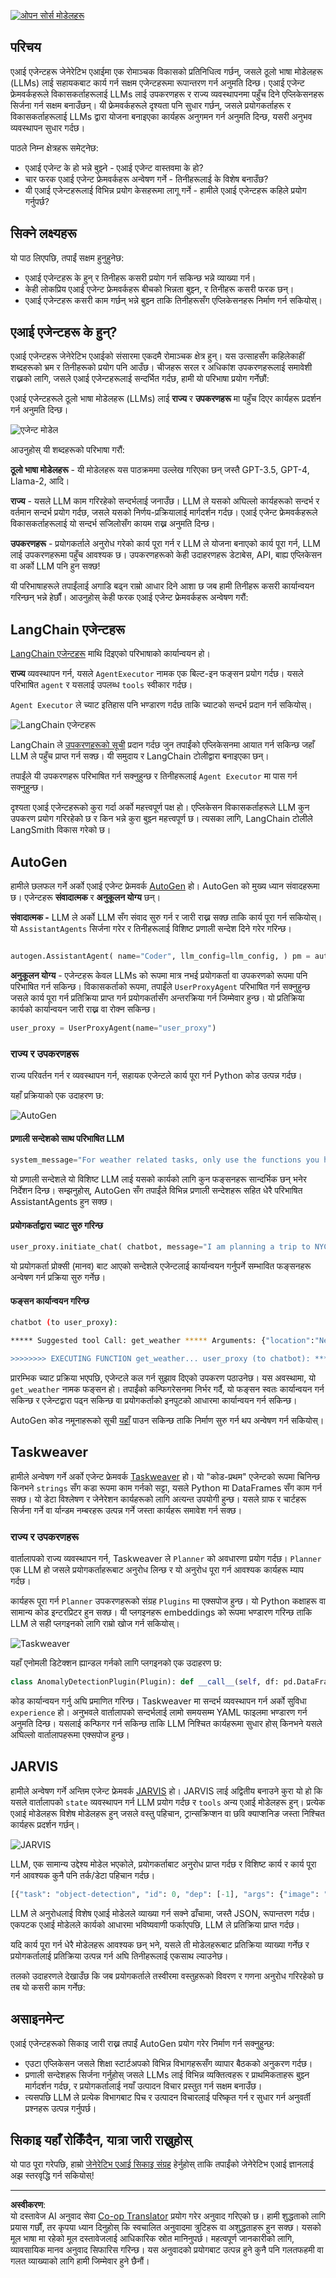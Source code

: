 <!--
CO_OP_TRANSLATOR_METADATA:
{
  "original_hash": "8e8d1f6a63da606af7176a87ff8e92b6",
  "translation_date": "2025-10-17T14:01:52+00:00",
  "source_file": "17-ai-agents/README.md",
  "language_code": "ne"
}
-->
[![ओपन सोर्स मोडेलहरू](../../../translated_images/17-lesson-banner.a5b918fb0920e4e6d8d391a100f5cb1d5929f4c2752c937d40392905dec82592.ne.png)](https://youtu.be/yAXVW-lUINc?si=bOtW9nL6jc3XJgOM)

## परिचय

एआई एजेन्टहरू जेनेरेटिभ एआईमा एक रोमाञ्चक विकासको प्रतिनिधित्व गर्छन्, जसले ठूलो भाषा मोडेलहरू (LLMs) लाई सहायकबाट कार्य गर्न सक्षम एजेन्टहरूमा रूपान्तरण गर्न अनुमति दिन्छ। एआई एजेन्ट फ्रेमवर्कहरूले विकासकर्ताहरूलाई LLMs लाई उपकरणहरू र राज्य व्यवस्थापनमा पहुँच दिने एप्लिकेसनहरू सिर्जना गर्न सक्षम बनाउँछन्। यी फ्रेमवर्कहरूले दृश्यता पनि सुधार गर्छन्, जसले प्रयोगकर्ताहरू र विकासकर्ताहरूलाई LLMs द्वारा योजना बनाइएका कार्यहरू अनुगमन गर्न अनुमति दिन्छ, यसरी अनुभव व्यवस्थापन सुधार गर्दछ।

पाठले निम्न क्षेत्रहरू समेट्नेछ:

- एआई एजेन्ट के हो भन्ने बुझ्ने - एआई एजेन्ट वास्तवमा के हो?
- चार फरक एआई एजेन्ट फ्रेमवर्कहरू अन्वेषण गर्ने - तिनीहरूलाई के विशेष बनाउँछ?
- यी एआई एजेन्टहरूलाई विभिन्न प्रयोग केसहरूमा लागू गर्ने - हामीले एआई एजेन्टहरू कहिले प्रयोग गर्नुपर्छ?

## सिक्ने लक्ष्यहरू

यो पाठ लिएपछि, तपाईं सक्षम हुनुहुनेछ:

- एआई एजेन्टहरू के हुन् र तिनीहरू कसरी प्रयोग गर्न सकिन्छ भन्ने व्याख्या गर्न।
- केही लोकप्रिय एआई एजेन्ट फ्रेमवर्कहरू बीचको भिन्नता बुझ्न, र तिनीहरू कसरी फरक छन्।
- एआई एजेन्टहरू कसरी काम गर्छन् भन्ने बुझ्न ताकि तिनीहरूसँग एप्लिकेसनहरू निर्माण गर्न सकियोस्।

## एआई एजेन्टहरू के हुन्?

एआई एजेन्टहरू जेनेरेटिभ एआईको संसारमा एकदमै रोमाञ्चक क्षेत्र हुन्। यस उत्साहसँग कहिलेकाहीं शब्दहरूको भ्रम र तिनीहरूको प्रयोग पनि आउँछ। चीजहरू सरल र अधिकांश उपकरणहरूलाई समावेशी राख्नको लागि, जसले एआई एजेन्टहरूलाई सन्दर्भित गर्दछ, हामी यो परिभाषा प्रयोग गर्नेछौं:

एआई एजेन्टहरूले ठूलो भाषा मोडेलहरू (LLMs) लाई **राज्य** र **उपकरणहरू** मा पहुँच दिएर कार्यहरू प्रदर्शन गर्न अनुमति दिन्छ।

![एजेन्ट मोडेल](../../../translated_images/what-agent.21f2893bdfd01e6a7fd09b0416c2b15594d97f44bbb2ab5a1ff8bf643d2fcb3d.ne.png)

आउनुहोस् यी शब्दहरूको परिभाषा गरौं:

**ठूलो भाषा मोडेलहरू** - यी मोडेलहरू यस पाठक्रममा उल्लेख गरिएका छन् जस्तै GPT-3.5, GPT-4, Llama-2, आदि।

**राज्य** - यसले LLM काम गरिरहेको सन्दर्भलाई जनाउँछ। LLM ले यसको अघिल्लो कार्यहरूको सन्दर्भ र वर्तमान सन्दर्भ प्रयोग गर्दछ, जसले यसको निर्णय-प्रक्रियालाई मार्गदर्शन गर्दछ। एआई एजेन्ट फ्रेमवर्कहरूले विकासकर्ताहरूलाई यो सन्दर्भ सजिलोसँग कायम राख्न अनुमति दिन्छ।

**उपकरणहरू** - प्रयोगकर्ताले अनुरोध गरेको कार्य पूरा गर्न र LLM ले योजना बनाएको कार्य पूरा गर्न, LLM लाई उपकरणहरूमा पहुँच आवश्यक छ। उपकरणहरूको केही उदाहरणहरू डेटाबेस, API, बाह्य एप्लिकेसन वा अर्को LLM पनि हुन सक्छ!

यी परिभाषाहरूले तपाईंलाई अगाडि बढ्न राम्रो आधार दिने आशा छ जब हामी तिनीहरू कसरी कार्यान्वयन गरिन्छन् भन्ने हेर्छौं। आउनुहोस् केही फरक एआई एजेन्ट फ्रेमवर्कहरू अन्वेषण गरौं:

## LangChain एजेन्टहरू

[LangChain एजेन्टहरू](https://python.langchain.com/docs/how_to/#agents?WT.mc_id=academic-105485-koreyst) माथि दिइएको परिभाषाको कार्यान्वयन हो।

**राज्य** व्यवस्थापन गर्न, यसले `AgentExecutor` नामक एक बिल्ट-इन फङ्सन प्रयोग गर्दछ। यसले परिभाषित `agent` र यसलाई उपलब्ध `tools` स्वीकार गर्दछ।

`Agent Executor` ले च्याट इतिहास पनि भण्डारण गर्दछ ताकि च्याटको सन्दर्भ प्रदान गर्न सकियोस्।

![LangChain एजेन्टहरू](../../../translated_images/langchain-agents.edcc55b5d5c437169a2037211284154561183c58bcec6d4ac2f8a79046fac9af.ne.png)

LangChain ले [उपकरणहरूको सूची](https://integrations.langchain.com/tools?WT.mc_id=academic-105485-koreyst) प्रदान गर्दछ जुन तपाईंको एप्लिकेसनमा आयात गर्न सकिन्छ जहाँ LLM ले पहुँच प्राप्त गर्न सक्छ। यी समुदाय र LangChain टोलीद्वारा बनाइएका छन्।

तपाईंले यी उपकरणहरू परिभाषित गर्न सक्नुहुन्छ र तिनीहरूलाई `Agent Executor` मा पास गर्न सक्नुहुन्छ।

दृश्यता एआई एजेन्टहरूको कुरा गर्दा अर्को महत्त्वपूर्ण पक्ष हो। एप्लिकेसन विकासकर्ताहरूले LLM कुन उपकरण प्रयोग गरिरहेको छ र किन भन्ने कुरा बुझ्न महत्त्वपूर्ण छ। त्यसका लागि, LangChain टोलीले LangSmith विकास गरेको छ।

## AutoGen

हामीले छलफल गर्ने अर्को एआई एजेन्ट फ्रेमवर्क [AutoGen](https://microsoft.github.io/autogen/?WT.mc_id=academic-105485-koreyst) हो। AutoGen को मुख्य ध्यान संवादहरूमा छ। एजेन्टहरू **संवादात्मक** र **अनुकूलन योग्य** छन्।

**संवादात्मक -** LLM ले अर्को LLM सँग संवाद सुरु गर्न र जारी राख्न सक्छ ताकि कार्य पूरा गर्न सकियोस्। यो `AssistantAgents` सिर्जना गरेर र तिनीहरूलाई विशिष्ट प्रणाली सन्देश दिने गरेर गरिन्छ।

```python

autogen.AssistantAgent( name="Coder", llm_config=llm_config, ) pm = autogen.AssistantAgent( name="Product_manager", system_message="Creative in software product ideas.", llm_config=llm_config, )

```

**अनुकूलन योग्य** - एजेन्टहरू केवल LLMs को रूपमा मात्र नभई प्रयोगकर्ता वा उपकरणको रूपमा पनि परिभाषित गर्न सकिन्छ। विकासकर्ताको रूपमा, तपाईंले `UserProxyAgent` परिभाषित गर्न सक्नुहुन्छ जसले कार्य पूरा गर्न प्रतिक्रिया प्राप्त गर्न प्रयोगकर्तासँग अन्तरक्रिया गर्न जिम्मेवार हुन्छ। यो प्रतिक्रिया कार्यको कार्यान्वयन जारी राख्न वा रोक्न सकिन्छ।

```python
user_proxy = UserProxyAgent(name="user_proxy")
```

### राज्य र उपकरणहरू

राज्य परिवर्तन गर्न र व्यवस्थापन गर्न, सहायक एजेन्टले कार्य पूरा गर्न Python कोड उत्पन्न गर्दछ।

यहाँ प्रक्रियाको एक उदाहरण छ:

![AutoGen](../../../translated_images/autogen.dee9a25a45fde584fedd84b812a6e31de5a6464687cdb66bb4f2cb7521391856.ne.png)

#### प्रणाली सन्देशको साथ परिभाषित LLM

```python
system_message="For weather related tasks, only use the functions you have been provided with. Reply TERMINATE when the task is done."
```

यो प्रणाली सन्देशले यो विशिष्ट LLM लाई यसको कार्यको लागि कुन फङ्सनहरू सान्दर्भिक छन् भनेर निर्देशन दिन्छ। सम्झनुहोस्, AutoGen सँग तपाईंले विभिन्न प्रणाली सन्देशहरू सहित धेरै परिभाषित AssistantAgents हुन सक्छ।

#### प्रयोगकर्ताद्वारा च्याट सुरु गरिन्छ

```python
user_proxy.initiate_chat( chatbot, message="I am planning a trip to NYC next week, can you help me pick out what to wear? ", )

```

यो प्रयोगकर्ता प्रोक्सी (मानव) बाट आएको सन्देशले एजेन्टलाई कार्यान्वयन गर्नुपर्ने सम्भावित फङ्सनहरू अन्वेषण गर्न प्रक्रिया सुरु गर्नेछ।

#### फङ्सन कार्यान्वयन गरिन्छ

```bash
chatbot (to user_proxy):

***** Suggested tool Call: get_weather ***** Arguments: {"location":"New York City, NY","time_periond:"7","temperature_unit":"Celsius"} ******************************************************** --------------------------------------------------------------------------------

>>>>>>>> EXECUTING FUNCTION get_weather... user_proxy (to chatbot): ***** Response from calling function "get_weather" ***** 112.22727272727272 EUR ****************************************************************

```

प्रारम्भिक च्याट प्रक्रिया भएपछि, एजेन्टले कल गर्न सुझाव दिएको उपकरण पठाउनेछ। यस अवस्थामा, यो `get_weather` नामक फङ्सन हो। तपाईंको कन्फिगरेसनमा निर्भर गर्दै, यो फङ्सन स्वतः कार्यान्वयन गर्न सकिन्छ र एजेन्टद्वारा पढ्न सकिन्छ वा प्रयोगकर्ताको इनपुटको आधारमा कार्यान्वयन गर्न सकिन्छ।

AutoGen कोड नमूनाहरूको सूची [यहाँ](https://microsoft.github.io/autogen/docs/Examples/?WT.mc_id=academic-105485-koreyst) पाउन सकिन्छ ताकि निर्माण सुरु गर्न थप अन्वेषण गर्न सकियोस्।

## Taskweaver

हामीले अन्वेषण गर्ने अर्को एजेन्ट फ्रेमवर्क [Taskweaver](https://microsoft.github.io/TaskWeaver/?WT.mc_id=academic-105485-koreyst) हो। यो "कोड-प्रथम" एजेन्टको रूपमा चिनिन्छ किनभने `strings` सँग कडा रूपमा काम गर्नको सट्टा, यसले Python मा DataFrames सँग काम गर्न सक्छ। यो डेटा विश्लेषण र जेनेरेशन कार्यहरूको लागि अत्यन्त उपयोगी हुन्छ। यसले ग्राफ र चार्टहरू सिर्जना गर्ने वा र्यान्डम नम्बरहरू उत्पन्न गर्ने जस्ता कार्यहरू समावेश गर्न सक्छ।

### राज्य र उपकरणहरू

वार्तालापको राज्य व्यवस्थापन गर्न, Taskweaver ले `Planner` को अवधारणा प्रयोग गर्दछ। `Planner` एक LLM हो जसले प्रयोगकर्ताहरूबाट अनुरोध लिन्छ र यो अनुरोध पूरा गर्न आवश्यक कार्यहरू म्याप गर्दछ।

कार्यहरू पूरा गर्न `Planner` उपकरणहरूको संग्रह `Plugins` मा एक्सपोज हुन्छ। यो Python कक्षाहरू वा सामान्य कोड इन्टरप्रिटर हुन सक्छ। यी प्लगइनहरू embeddings को रूपमा भण्डारण गरिन्छ ताकि LLM ले सही प्लगइनको लागि राम्रो खोज गर्न सकियोस्।

![Taskweaver](../../../translated_images/taskweaver.da8559999267715a95b7677cf9b7d7dd8420aee6f3c484ced1833f081988dcd5.ne.png)

यहाँ एनोमली डिटेक्शन ह्यान्डल गर्नको लागि प्लगइनको एक उदाहरण छ:

```python
class AnomalyDetectionPlugin(Plugin): def __call__(self, df: pd.DataFrame, time_col_name: str, value_col_name: str):
```

कोड कार्यान्वयन गर्नु अघि प्रमाणित गरिन्छ। Taskweaver मा सन्दर्भ व्यवस्थापन गर्न अर्को सुविधा `experience` हो। अनुभवले वार्तालापको सन्दर्भलाई लामो समयसम्म YAML फाइलमा भण्डारण गर्न अनुमति दिन्छ। यसलाई कन्फिगर गर्न सकिन्छ ताकि LLM निश्चित कार्यहरूमा सुधार होस् किनभने यसले अघिल्लो वार्तालापहरूमा एक्सपोज हुन्छ।

## JARVIS

हामीले अन्वेषण गर्ने अन्तिम एजेन्ट फ्रेमवर्क [JARVIS](https://github.com/microsoft/JARVIS?tab=readme-ov-file?WT.mc_id=academic-105485-koreyst) हो। JARVIS लाई अद्वितीय बनाउने कुरा यो हो कि यसले वार्तालापको `state` व्यवस्थापन गर्न LLM प्रयोग गर्दछ र `tools` अन्य एआई मोडेलहरू हुन्। प्रत्येक एआई मोडेलहरू विशेष मोडेलहरू हुन् जसले वस्तु पहिचान, ट्रान्सक्रिप्शन वा छवि क्याप्शनिङ जस्ता निश्चित कार्यहरू प्रदर्शन गर्छन्।

![JARVIS](../../../translated_images/jarvis.762ddbadbd1a3a3364d4ca3db1a7a9c0d2180060c0f8da6f7bd5b5ea2a115aa7.ne.png)

LLM, एक सामान्य उद्देश्य मोडेल भएकोले, प्रयोगकर्ताबाट अनुरोध प्राप्त गर्दछ र विशिष्ट कार्य र कार्य पूरा गर्न आवश्यक कुनै पनि तर्क/डेटा पहिचान गर्दछ।

```python
[{"task": "object-detection", "id": 0, "dep": [-1], "args": {"image": "e1.jpg" }}]
```

LLM ले अनुरोधलाई विशेष एआई मोडेलले व्याख्या गर्न सक्ने ढाँचामा, जस्तै JSON, रूपान्तरण गर्दछ। एकपटक एआई मोडेलले कार्यको आधारमा भविष्यवाणी फर्काएपछि, LLM ले प्रतिक्रिया प्राप्त गर्दछ।

यदि कार्य पूरा गर्न धेरै मोडेलहरू आवश्यक छन् भने, यसले ती मोडेलहरूबाट प्रतिक्रिया व्याख्या गर्नेछ र प्रयोगकर्तालाई प्रतिक्रिया उत्पन्न गर्न अघि तिनीहरूलाई एकसाथ ल्याउनेछ।

तलको उदाहरणले देखाउँछ कि जब प्रयोगकर्ताले तस्वीरमा वस्तुहरूको विवरण र गणना अनुरोध गरिरहेको छ तब यो कसरी काम गर्नेछ:

## असाइनमेन्ट

एआई एजेन्टहरूको सिकाइ जारी राख्न तपाईं AutoGen प्रयोग गरेर निर्माण गर्न सक्नुहुन्छ:

- एउटा एप्लिकेसन जसले शिक्षा स्टार्टअपको विभिन्न विभागहरूसँग व्यापार बैठकको अनुकरण गर्दछ।
- प्रणाली सन्देशहरू सिर्जना गर्नुहोस् जसले LLMs लाई विभिन्न व्यक्तित्वहरू र प्राथमिकताहरू बुझ्न मार्गदर्शन गर्दछ, र प्रयोगकर्तालाई नयाँ उत्पादन विचार प्रस्तुत गर्न सक्षम बनाउँछ।
- त्यसपछि LLM ले प्रत्येक विभागबाट पिच र उत्पादन विचारलाई परिष्कृत गर्न र सुधार गर्न अनुवर्ती प्रश्नहरू उत्पन्न गर्नुपर्छ।

## सिकाइ यहाँ रोकिँदैन, यात्रा जारी राख्नुहोस्

यो पाठ पूरा गरेपछि, हाम्रो [जेनेरेटिभ एआई सिकाइ संग्रह](https://aka.ms/genai-collection?WT.mc_id=academic-105485-koreyst) हेर्नुहोस् ताकि तपाईंको जेनेरेटिभ एआई ज्ञानलाई अझ स्तरवृद्धि गर्न सकियोस्!

---

**अस्वीकरण**:  
यो दस्तावेज AI अनुवाद सेवा [Co-op Translator](https://github.com/Azure/co-op-translator) प्रयोग गरेर अनुवाद गरिएको छ। हामी शुद्धताको लागि प्रयास गर्छौं, तर कृपया ध्यान दिनुहोस् कि स्वचालित अनुवादमा त्रुटिहरू वा अशुद्धताहरू हुन सक्छ। यसको मूल भाषा मा रहेको मूल दस्तावेजलाई आधिकारिक स्रोत मानिनुपर्छ। महत्वपूर्ण जानकारीको लागि, व्यावसायिक मानव अनुवाद सिफारिस गरिन्छ। यस अनुवादको प्रयोगबाट उत्पन्न हुने कुनै पनि गलतफहमी वा गलत व्याख्याको लागि हामी जिम्मेवार हुने छैनौं।
